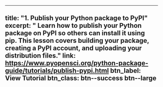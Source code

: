 
---
title: "1. Publish your Python package to PyPI"
excerpt: "
  Learn how to publish your Python package on PyPI so others can install it using pip. This lesson covers building your package, creating a PyPI account, and uploading your distribution files."
link:  https://www.pyopensci.org/python-package-guide/tutorials/publish-pypi.html
btn_label: View Tutorial
btn_class: btn--success btn--large
---
